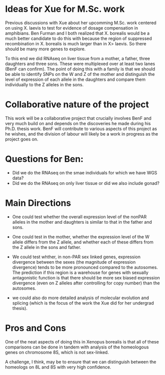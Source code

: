 # Ideas for Xue for M.Sc. work

Previous discussions with Xue about her upcomming M.Sc. work centered on using X. laevis to test for evidence of dosage compensation in amphibians. Ben Furman and I both realized that X. borealis would be a much better candidate to do this with because the region of suppressed recombination in X. borealis is much larger than in X> laevis.  So there should be many more genes to explore.

To this end we did RNAseq on liver tissue from a mother, a father, three daughters and three sons. These were multiplexed over at least two lanes (BenF can confirm). The point of doing this with a family is that we should be able to identify SNPs on the W and Z of the mother and distinguish the level of expression of each allele in the daughters and compare them individually to the Z alleles in the sons.

# Collaborative nature of the project

This work will be a collaborative project that crucially involves BenF and very much build on and depends on the discoveries he made during his Ph.D. thesis work.  BenF will contribute to various aspects of this project as he wishes, and the division of labour will likely be a work in progress as the project goes on.

# Questions for Ben:
* Did we do the RNAseq on the smae individuals for which we have WGS data?
* Did we do the RNAseq on only liver tissue or did we also include gonad?

# Main Directions 

* One could test whether the overall expression level of the nonPAR alleles in the mother and daughters is similar to that in the father and sons.

* One could test in the mother, whether the expression level of the W allele differs from the Z allele, and whether each of these differs from the Z allele in the sons and father.

* We could test whther, in non-PAR sex linked genes, expression divergence between the sexes (the magnitude of expression divergence) tends to be more pronounced compared to the autosomes. The prediction if this region is a warehouse for genes with sexually antagonistic function is that there should be more sex biased expression divergence (even on Z alleles after controlling for copy number) than the autosomes.

* we could also do more detailed analysis of molecular evolution and splicing (which is the focus of the work the Xue did for her undergrad thesis).

# Pros and Cons

One of the neat aspects of doing this in Xenopus borealis is that all of these comparisons can be done in tandem with analysis of the homeologous genes on chromosome 8S, which is not sex-linked.

A challenge, I think, may be to ensure that we can distinguish between the homeologs on 8L and 8S with very high confidence.


